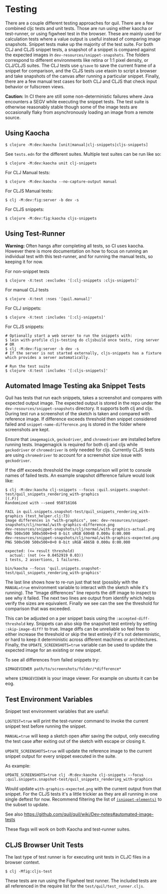 # Testing

There are a couple different testing approaches for quil. There are a few combined cljc tests and unit tests. Those are run using either kaocha or test-runner, or using figwheel test in the browser. These are mainly used for calculation tests where a value output is useful instead of comparing image snapshots. Snippet tests make up the majority of the test suite. For both CLJ and CLJS snippet tests, a snapshot of a snippet is compared against the expected images in `dev-resources/snippet-snapshots`. The folders correspond to different environments like retina or 1:1 pixel density, or CLJ/CLJS suites. The CLJ tests use `q/save` to save the current frame of a snippet for comparison, and the CLJS tests use etaoin to script a browser and take snapshots of the canvas after running a particular snippet. Finally, there are a few manual test cases for both CLJ and CLJS that check input behavior or fullscreen views.

**Caution:** In CI there are still some non-deterministic failures where Java encounters a SEGV while executing the snippet tests. The test suite is otherwise reasonably stable though some of the image tests are occasionally flaky from asynchronously loading an image from a remote source.

## Using Kaocha

```
$ clojure -M:dev:kaocha [unit|manual|clj-snippets|cljs-snippets]
```

See `tests.edn` for the different suites. Multiple test suites can be run like so:

```
$ clojure -M:dev:kaocha unit clj-snippets
```

For CLJ Manual tests:
```
$ clojure -M:dev:kaocha --no-capture-output manual
```

For CLJS Manual tests:
```
$ clj -M:dev:fig:server -b dev -s
```

For CLJS snippets:
```
$ clojure -M:dev:fig:kaocha cljs-snippets
```

## Using Test-Runner

**Warning:** Often hangs after completing all tests, so CI uses kaocha. However there is more documentation on how to focus on running an individual test with this test-runner, and for running the manual tests, so keeping it for now. 

For non-snippet tests
```
$ clojure -X:test :excludes '[:clj-snippets :cljs-snippets]'
```

For manual CLJ tests
```
$ clojure -X:test :nses '[quil.manual]'
```

For CLJ snippets:

```
$ clojure -X:test :includes '[:clj-snippets]'
```

For CLJS snippets:
```
# Optionally start a web server to run the snippets with:
$ lein with-profile cljs-testing do cljsbuild once tests, ring server
# OR
$ clj -M:dev:fig:server -b dev -s
# If the server is not started externally, cljs-snippets has a fixture which provides a server automatically.

# Run the test suite
$ clojure -X:test :includes '[:cljs-snippets]'
```

## Automated Image Testing aka Snippet Tests

Quil has tests that run each snippets, takes a screenshot and compares with expected output image. The expected output is stored in the repo under the `dev-resources/snippet-snapshots` directory. It supports both clj and cljs. During test run a screenshot of the sketch is taken and compared with reference image. If difference exceeds threshold then snippet considered failed and `snippet-name-difference.png` is stored in the folder where screenshots are kept.

Ensure that `imagemagick`, `geckodriver`, and `chromedriver` are installed before running tests. Imagemagick is required for both clj and cljs while `geckodriver` or `chromedriver` is only needed for cljs. Currently CLJS tests are using `chromedriver` to account for a screenshot size issue with `geckodriver`.

If the diff exceeds threshold the image comparison will print to console names of failed tests. An example snapshot difference failure would look like:

```
$ clj -M:dev:kaocha clj-snippets --focus :quil.snippets.snapshot-test/quil_snippets_rendering_with-graphics
[(.F)]
Randomized with --seed 950716166

FAIL in quil.snippets.snapshot-test/quil_snippets_rendering_with-graphics (test_helper.clj:73)
Image differences in "with-graphics", see: dev-resources/snippet-snapshots/clj/normal/with-graphics-difference.png
dev-resources/snippet-snapshots/clj/normal/with-graphics-actual.png PNG 500x500 500x500+0+0 8-bit sRGB 6004B 0.000u 0:00.000
dev-resources/snippet-snapshots/clj/normal/with-graphics-expected.png PNG 500x500 500x500+0+0 8-bit sRGB 4865B 0.000u 0:00.000

expected: (<= result threshold)
  actual: (not (<= 0.0452919 0.03))
1 tests, 2 assertions, 1 failures.

bin/kaocha --focus 'quil.snippets.snapshot-test/quil_snippets_rendering_with-graphics'
```

The last line shows how to re-run just that test (possibly with the `MANUAL=true` environment variable to interact with the sketch while it's running). The "Image differences" line reports the diff image to inspect to see why it failed. The next two lines are output from identify which helps verify the sizes are equivalent. Finally we see can the see the threshold for comparison that was exceeded.

This can be adjusted on a per snippet basis using the `:accepted-diff-threshold` key. Snippets can also skip the snapshot test entirely by setting `:skip-image-diff?` to true. Image diffs can be unreliable so feel free to either increase the threshold or skip the test entirely if it's not deterministic, or hard to keep it deterministic across different machines or architectures. Finally, the `UPDATE_SCREENSHOTS=true` variable can be used to update the expected image for an existing or new snippet.

To see all differences from failed snippets try:

```
$IMAGEVIEWER path/to/screenshots/folder/*difference*
```

where `$IMAGEVIEWER` is your image viewer. For example on ubuntu it can be eog.

## Test Environment Variables

Snippet test environment variables that are useful:

`LOGTEST=true` will print the test-runner command to invoke the current snippet test before running the snippet.

`MANUAL=true` will keep a sketch open after saving the output, only executing the test case after exiting out of the sketch with escape or closing it.

`UPDATE_SCREENSHOTS=true` will update the reference image to the current snippet output for every snippet executed in the suite.

As example:
```
UPDATE_SCREENSHOTS=true clj -M:dev:kaocha clj-snippets --focus :quil.snippets.snapshot-test/quil_snippets_rendering_with-graphics
```
Would update `with-graphics-expected.png` with the current output from that snippet. For the CLJS tests it's a little trickier as they are all running in one single deftest for now. Recommend filtering the list of [`(snippet-elements)`](https://github.com/quil/quil/blob/master/test/quil/snippets/browser_snapshot_test.clj) to the subset to update.

See also https://github.com/quil/quil/wiki/Dev-notes#automated-image-tests

These flags will work on both Kaocha and test-runner suites.

## CLJS Browser Unit Tests

The last type of test runner is for executing unit tests in CLJC files in a browser context. 

```
$ clj -Mfig:cljs-test
```

These tests are run using the Figwheel test runner. The included tests are all
referenced in the require list for the `test/quil/test_runner.cljs`.
